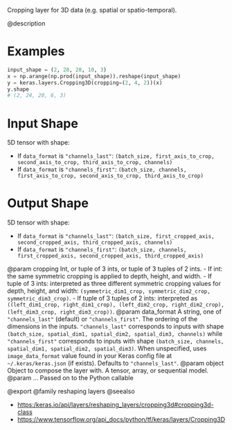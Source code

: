 Cropping layer for 3D data (e.g. spatial or spatio-temporal).

@description

# Examples
```python
input_shape = (2, 28, 28, 10, 3)
x = np.arange(np.prod(input_shape)).reshape(input_shape)
y = keras.layers.Cropping3D(cropping=(2, 4, 2))(x)
y.shape
# (2, 24, 20, 6, 3)
```

# Input Shape
5D tensor with shape:
- If `data_format` is `"channels_last"`:
  `(batch_size, first_axis_to_crop, second_axis_to_crop,
  third_axis_to_crop, channels)`
- If `data_format` is `"channels_first"`:
  `(batch_size, channels, first_axis_to_crop, second_axis_to_crop,
  third_axis_to_crop)`

# Output Shape
5D tensor with shape:
- If `data_format` is `"channels_last"`:
  `(batch_size, first_cropped_axis, second_cropped_axis,
  third_cropped_axis, channels)`
- If `data_format` is `"channels_first"`:
  `(batch_size, channels, first_cropped_axis, second_cropped_axis,
  third_cropped_axis)`

@param cropping Int, or tuple of 3 ints, or tuple of 3 tuples of 2 ints.
    - If int: the same symmetric cropping is applied to depth, height,
      and width.
    - If tuple of 3 ints: interpreted as three different symmetric
      cropping values for depth, height, and width:
      `(symmetric_dim1_crop, symmetric_dim2_crop, symmetric_dim3_crop)`.
    - If tuple of 3 tuples of 2 ints: interpreted as
      `((left_dim1_crop, right_dim1_crop), (left_dim2_crop,
      right_dim2_crop), (left_dim3_crop, right_dim3_crop))`.
@param data_format A string, one of `"channels_last"` (default) or
    `"channels_first"`. The ordering of the dimensions in the inputs.
    `"channels_last"` corresponds to inputs with shape
    `(batch_size, spatial_dim1, spatial_dim2, spatial_dim3, channels)`
    while `"channels_first"` corresponds to inputs with shape
    `(batch_size, channels, spatial_dim1, spatial_dim2, spatial_dim3)`.
    When unspecified, uses `image_data_format` value found in your Keras
    config file at `~/.keras/keras.json` (if exists). Defaults to
    `"channels_last"`.
@param object Object to compose the layer with. A tensor, array, or sequential model.
@param ... Passed on to the Python callable

@export
@family reshaping layers
@seealso
+ <https:/keras.io/api/layers/reshaping_layers/cropping3d#cropping3d-class>
+ <https://www.tensorflow.org/api_docs/python/tf/keras/layers/Cropping3D>
